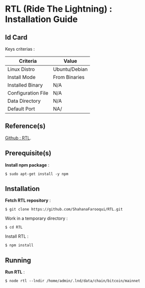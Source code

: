RTL (Ride The Lightning) : Installation Guide
==
Id Card
-
Keys criterias :
<table>
    <thead>
        <tr>
            <th>Criteria</th>
            <th>Value</th>
        </tr>
    </thead>
    <tbody>
        <tr>
            <td>Linux Distro</td>
            <td>Ubuntu/Debian</td>
        </tr>
        <tr>
            <td>Install Mode</td>
            <td>From Binaries</td>
        </tr>
        <tr>
            <td>Installed Binary</td>
            <td>N/A</td>
        </tr>
        <tr>
            <td>Configuration File</td>
            <td>N/A</td>
        </tr>
        <tr>
            <td>Data Directory</td>
            <td>N/A</td>
        </tr>
        <tr>
            <td>Default Port</td>
            <td>NA/</td>
        </tr>
    </tbody>
</table>

Reference(s)
-
<a href="https://github.com/ShahanaFarooqui/RTL/blob/master/README.md">Github : RTL</a>.  

Prerequisite(s)
-
__Install npm package__ :   
<pre><code>$ sudo apt-get install -y npm</code></pre>

Installation
-
__Fetch RTL repository__ :   
<pre><code>$ git clone https://github.com/ShahanaFarooqui/RTL.git</code></pre>

Work in a temporary directory :
<pre><code>$ cd RTL</code></pre>

Install RTL :
<pre><code>$ npm install</code></pre>

Running
-
__Run RTL__ :   
<pre><code>$ node rtl --lndir /home/admin/.lnd/data/chain/bitcoin/mainnet</code></pre>

